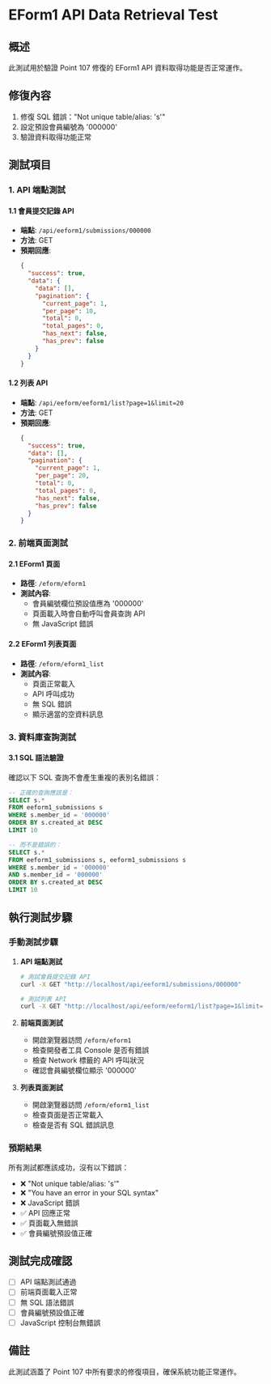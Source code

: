 # EForm1 API Data Retrieval Test

## 概述
此測試用於驗證 Point 107 修復的 EForm1 API 資料取得功能是否正常運作。

## 修復內容
1. 修復 SQL 錯誤："Not unique table/alias: 's'"
2. 設定預設會員編號為 '000000'
3. 驗證資料取得功能正常

## 測試項目

### 1. API 端點測試

#### 1.1 會員提交記錄 API
- **端點**: `/api/eeform1/submissions/000000`
- **方法**: GET
- **預期回應**: 
  ```json
  {
    "success": true,
    "data": {
      "data": [],
      "pagination": {
        "current_page": 1,
        "per_page": 10,
        "total": 0,
        "total_pages": 0,
        "has_next": false,
        "has_prev": false
      }
    }
  }
  ```

#### 1.2 列表 API
- **端點**: `/api/eeform/eeform1/list?page=1&limit=20`
- **方法**: GET
- **預期回應**: 
  ```json
  {
    "success": true,
    "data": [],
    "pagination": {
      "current_page": 1,
      "per_page": 20,
      "total": 0,
      "total_pages": 0,
      "has_next": false,
      "has_prev": false
    }
  }
  ```

### 2. 前端頁面測試

#### 2.1 EForm1 頁面
- **路徑**: `/eform/eform1`
- **測試內容**:
  - 會員編號欄位預設值應為 '000000'
  - 頁面載入時會自動呼叫會員查詢 API
  - 無 JavaScript 錯誤

#### 2.2 EForm1 列表頁面
- **路徑**: `/eform/eform1_list`
- **測試內容**:
  - 頁面正常載入
  - API 呼叫成功
  - 無 SQL 錯誤
  - 顯示適當的空資料訊息

### 3. 資料庫查詢測試

#### 3.1 SQL 語法驗證
確認以下 SQL 查詢不會產生重複的表別名錯誤：

```sql
-- 正確的查詢應該是：
SELECT s.*
FROM eeform1_submissions s
WHERE s.member_id = '000000'
ORDER BY s.created_at DESC
LIMIT 10

-- 而不是錯誤的：
SELECT s.*
FROM eeform1_submissions s, eeform1_submissions s
WHERE s.member_id = '000000'
AND s.member_id = '000000'
ORDER BY s.created_at DESC
LIMIT 10
```

## 執行測試步驟

### 手動測試步驟

1. **API 端點測試**
   ```bash
   # 測試會員提交記錄 API
   curl -X GET "http://localhost/api/eeform1/submissions/000000"
   
   # 測試列表 API
   curl -X GET "http://localhost/api/eeform/eeform1/list?page=1&limit=20"
   ```

2. **前端頁面測試**
   - 開啟瀏覽器訪問 `/eform/eform1`
   - 檢查開發者工具 Console 是否有錯誤
   - 檢查 Network 標籤的 API 呼叫狀況
   - 確認會員編號欄位顯示 '000000'

3. **列表頁面測試**
   - 開啟瀏覽器訪問 `/eform/eform1_list`
   - 檢查頁面是否正常載入
   - 檢查是否有 SQL 錯誤訊息

### 預期結果

所有測試都應該成功，沒有以下錯誤：
- ❌ "Not unique table/alias: 's'"
- ❌ "You have an error in your SQL syntax"
- ❌ JavaScript 錯誤
- ✅ API 回應正常
- ✅ 頁面載入無錯誤
- ✅ 會員編號預設值正確

## 測試完成確認

- [ ] API 端點測試通過
- [ ] 前端頁面載入正常
- [ ] 無 SQL 語法錯誤
- [ ] 會員編號預設值正確
- [ ] JavaScript 控制台無錯誤

## 備註

此測試涵蓋了 Point 107 中所有要求的修復項目，確保系統功能正常運作。